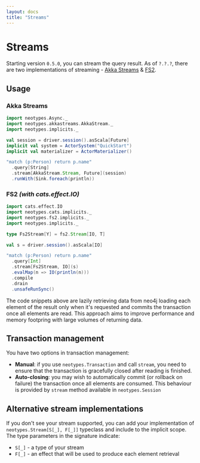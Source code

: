 ```yaml
---
layout: docs
title: "Streams"
---
```


# Streams

Starting version `0.5.0`, you can stream the query result. As of `?.?.?`, there are two implementations of streaming - [Akka Streams](https://doc.akka.io/docs/akka/current/stream/index.html) & [FS2](https://fs2.io/).

## Usage

### Akka Streams

```scala
import neotypes.Async._
import neotypes.akkastreams.AkkaStream._
import neotypes.implicits._

val session = driver.session().asScala[Future]
implicit val system = ActorSystem("QuickStart")
implicit val materializer = ActorMaterializer()

"match (p:Person) return p.name"
  .query[String]
  .stream[AkkaStream.Stream, Future](session)
  .runWith(Sink.foreach(println))
``` 

### FS2 _(with cats.effect.IO)_

```scala
import cats.effect.IO
import neotypes.cats.implicits._
import neotypes.fs2.implicits._
import neotypes.implicits._

type Fs2Stream[Y] = fs2.Stream[IO, T]

val s = driver.session().asScala[IO]

"match (p:Person) return p.name"
  .query[Int]
  .stream[Fs2Stream, IO](s)
  .evalMap(n => IO(println(n)))
  .compile
  .drain
  .unsafeRunSync()
```

The code snippets above are lazily retrieving data from neo4j loading each element of the result only when it's requested and commits the transaction once all elements are read.
This approach aims to improve performance and memory footpring with large volumes of returning data.


## Transaction management

You have two options in transaction management:
* **Manual**: if you use `neotypes.Transaction` and call `stream`, you need to ensure that the transaction is gracefully closed after reading is finished.
* **Auto-closing**: you may wish to automatically commit (or rollback on failure) the transaction once
all elements are consumed. This behaviour is provided by `stream` method available in `neotypes.Session`

## Alternative stream implementations

If you don't see your stream supported, you can add your implementation of `neotypes.Stream[S[_], F[_]]` typeclass and include to the implicit scope.
The type parameters in the signature indicate:
* `S[_]` - a type of your stream
* `F[_]` - an effect that will be used to produce each element retrieval

